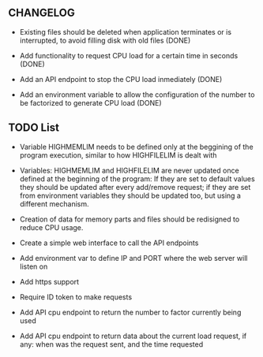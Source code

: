 ## CHANGELOG

* Existing files should be deleted when application terminates or is interrupted, to avoid filling disk with old files (DONE)

* Add functionality to request CPU load for a certain time in seconds (DONE)

* Add an API endpoint to stop the CPU load inmediately (DONE)

* Add an environment variable to allow the configuration of the number to be factorized to generate CPU load (DONE)

## TODO List

* Variable HIGHMEMLIM needs to be defined only at the beggining of the program execution, similar to how HIGHFILELIM is dealt with

* Variables: HIGHMEMLIM and HIGHFILELIM are never updated once defined at the beginning of the program: If they are set to default values they should be updated after every add/remove request; if they are set from environment variables they should be updated too, but using a different mechanism.

* Creation of data for memory parts and files should be redisigned to reduce CPU usage. 

* Create a simple web interface to call the API endpoints

* Add environment var to define IP and PORT where the web server will listen on

* Add https support

* Require ID token to make requests

* Add API cpu endpoint to return the number to factor currently being used

* Add API cpu endpoint to return data about the current load request, if any: when was the request sent, and the time requested

